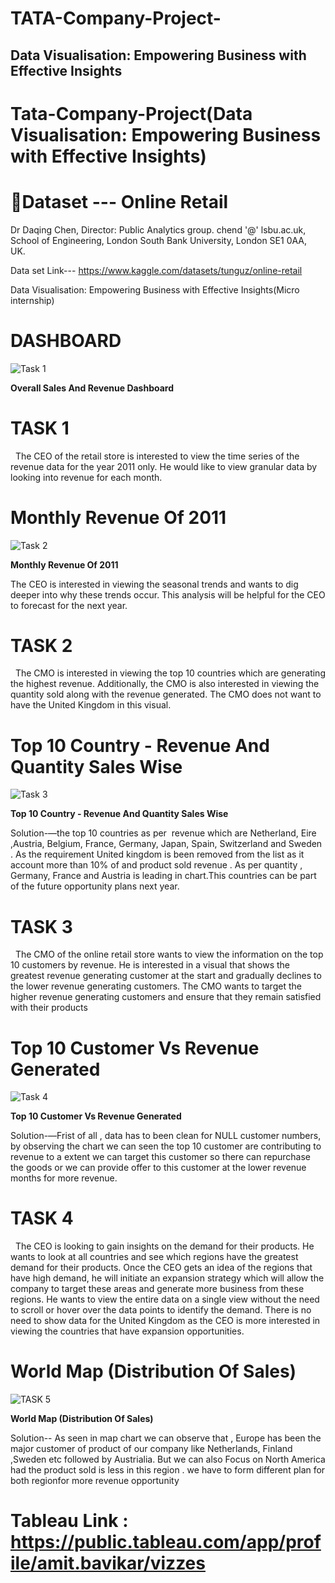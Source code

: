 # TATA-Company-Project-
Data Visualisation: Empowering Business with Effective Insights 
--------------------------------------------------------------------------------------------------------------------------------------------------------------------------------------------
# Tata-Company-Project(Data Visualisation: Empowering Business with Effective Insights)



# &#xEA6A;Dataset --- Online Retail 

Dr Daqing Chen, Director: Public Analytics group. chend '@' lsbu.ac.uk, School of Engineering, London South Bank University, London SE1 0AA, UK. 


Data set Link--- https://www.kaggle.com/datasets/tunguz/online-retail

Data Visualisation: Empowering Business with Effective Insights(Micro internship)






# DASHBOARD 

![Task 1](https://github.com/Amit-Baviskar/TATA-Company-Project-/assets/153518736/4d05bc84-eb7c-456e-b4bf-1271aaa376b5)

  **Overall Sales And Revenue Dashboard**

  

# TASK 1 
 
The CEO of the retail store is interested to view the time series of the revenue data for the year 2011 only. He would like to view granular data by looking into revenue for each month.


# Monthly Revenue Of 2011
![Task 2](https://github.com/Amit-Baviskar/TATA-Company-Project-/assets/153518736/2a0e55a3-88fb-47ac-8e65-d63231544804)

 **Monthly Revenue Of 2011**

The CEO is interested in viewing the seasonal trends and wants to dig deeper into why these trends occur. This analysis will be helpful for the CEO to forecast for the next year. 


# TASK 2 
 
The CMO is interested in viewing the top 10 countries which are generating the highest revenue. Additionally, the CMO is also interested in viewing the quantity sold along with the revenue generated. The CMO does not want to have the United Kingdom in this visual. 



# Top 10 Country - Revenue And Quantity Sales Wise
![Task 3](https://github.com/Amit-Baviskar/TATA-Company-Project-/assets/153518736/35da3e55-fbe6-4c9a-a939-737722ffae85)

 **Top 10 Country - Revenue And Quantity Sales Wise**

Solution-—the top 10 countries as per  revenue which are Netherland, Eire ,Austria, Belgium, France, Germany, Japan, Spain, Switzerland and Sweden . As the requirement United kingdom is been removed from the list as it account more than 10% of and product sold revenue . As per quantity , Germany, 
France and Austria is leading in chart.This countries can be part of the future opportunity plans next year.


# TASK 3 
 
The CMO of the online retail store wants to view the information on the top 10 customers by revenue. He is interested in a visual that shows the greatest revenue generating customer at the start and gradually declines to the lower revenue generating customers. The CMO wants to target the higher revenue generating customers and ensure that they remain satisfied with their products


# Top 10 Customer Vs Revenue Generated
![Task 4](https://github.com/Amit-Baviskar/TATA-Company-Project-/assets/153518736/ed13572e-81c9-442e-861c-97b5d6f7e918) 

 **Top 10 Customer Vs Revenue Generated**

Solution-—Frist of all , data has to been clean for NULL customer numbers, by observing the chart we can seen the top 10 customer are contributing to revenue to a extent we can target this customer so there can repurchase the goods or we can provide offer to this customer at the lower revenue months for more revenue.


# TASK 4 
 
The CEO is looking to gain insights on the demand for their products. He wants to look at all countries and see which regions have the greatest demand for their products. 
Once the CEO gets an idea of the regions that have high demand, he will initiate an expansion strategy which will allow the company to target these areas and generate more 
business from these regions. He wants to view the entire data on a single view without the need to scroll or hover over the data points to identify the demand. There is no 
need to show data for the United Kingdom as the CEO is more interested in viewing the countries that have expansion opportunities. 

 


# World Map (Distribution Of Sales)
![TASK 5](https://github.com/Amit-Baviskar/TATA-Company-Project-/assets/153518736/04d23e03-ac2e-4438-94bf-e4c6be9806f4)

 **World Map (Distribution Of Sales)**

Solution-- As seen in map chart we can observe that , Europe has been the major customer of product of our company like Netherlands, Finland ,Sweden etc followed by Austrialia. But we can also Focus on North America had the product sold is less in this region . we have to form different plan for both regionfor more revenue opportunity

# Tableau Link : https://public.tableau.com/app/profile/amit.bavikar/vizzes
 

